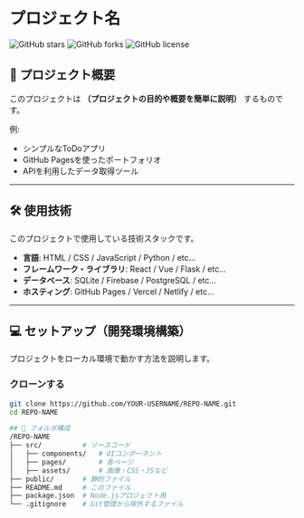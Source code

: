 # プロジェクト名

![GitHub stars](https://img.shields.io/github/stars/YOUR-USERNAME/REPO-NAME?style=social)
![GitHub forks](https://img.shields.io/github/forks/YOUR-USERNAME/REPO-NAME?style=social)
![GitHub license](https://img.shields.io/github/license/YOUR-USERNAME/REPO-NAME)

## 🚀 プロジェクト概要
このプロジェクトは **（プロジェクトの目的や概要を簡単に説明）** するものです。

例:
- シンプルなToDoアプリ
- GitHub Pagesを使ったポートフォリオ
- APIを利用したデータ取得ツール

---

## 🛠️ 使用技術
このプロジェクトで使用している技術スタックです。

- **言語**: HTML / CSS / JavaScript / Python / etc...
- **フレームワーク・ライブラリ**: React / Vue / Flask / etc...
- **データベース**: SQLite / Firebase / PostgreSQL / etc...
- **ホスティング**: GitHub Pages / Vercel / Netlify / etc...

---

## 💻 セットアップ（開発環境構築）
プロジェクトをローカル環境で動かす方法を説明します。

### クローンする
```sh
git clone https://github.com/YOUR-USERNAME/REPO-NAME.git
cd REPO-NAME

## 📂 フォルダ構成
/REPO-NAME
├── src/          # ソースコード
│   ├── components/   # UIコンポーネント
│   ├── pages/        # 各ページ
│   ├── assets/       # 画像・CSS・JSなど
├── public/       # 静的ファイル
├── README.md     # このファイル
├── package.json  # Node.jsプロジェクト用
└── .gitignore    # Git管理から除外するファイル
